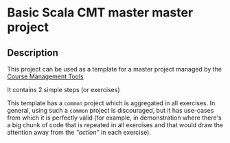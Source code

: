 # Basic Scala CMT master master project

## Description

This project can be used as a template for a master
project managed by the [Course Management Tools](https://github.com/eloots/course-management-tools)

It contains 2 simple steps (or exercises)

This template has a `common` project which is aggregated in all exercises.
In general, using such a `common` project is discouraged, but it has use-cases
from which it is perfectly valid (for example, in demonstration where there's
a big chunk of code that is repeated in all exercises and that would draw
the attention away from the _"action"_ in each exercise).
